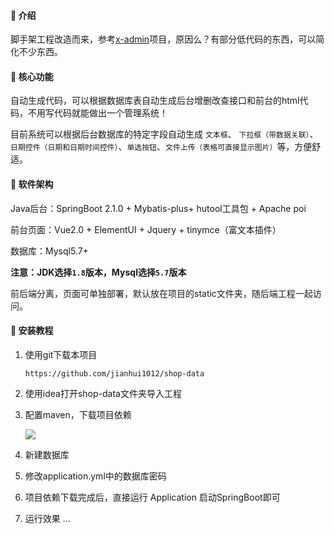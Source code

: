 #### 🛫 介绍
脚手架工程改造而来，参考[x-admin](https://gitee.com/xqnode/x-admin.git)项目，原因么？有部分低代码的东西，可以简化不少东西。

#### 👑 核心功能
自动生成代码，可以根据数据库表自动生成后台增删改查接口和前台的html代码，不用写代码就能做出一个管理系统！

目前系统可以根据后台数据库的特定字段自动生成 `文本框`、 `下拉框（带数据关联）`、`日期控件（日期和日期时间控件）`、`单选按钮`、`文件上传（表格可直接显示图片）`等，方便舒适。


#### 🚂 软件架构
Java后台：SpringBoot 2.1.0 + Mybatis-plus+ hutool工具包 + Apache poi

前台页面：Vue2.0 + ElementUI + Jquery + tinymce（富文本插件）

数据库：Mysql5.7+

**注意：JDK选择`1.8`版本，Mysql选择`5.7`版本**

前后端分离，页面可单独部署，默认放在项目的static文件夹，随后端工程一起访问。


#### 🚁 安装教程

1. 使用git下载本项目

    `https://github.com/jianhui1012/shop-data`

2. 使用idea打开shop-data文件夹导入工程

3. 配置maven，下载项目依赖
   
   ![](pic/1.png)
   
4. 新建数据库
   
5. 修改application.yml中的数据库密码
   
6. 项目依赖下载完成后，直接运行 Application 启动SpringBoot即可
   
7. 运行效果
...
